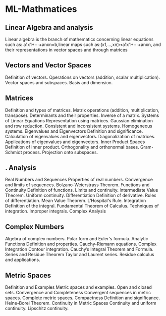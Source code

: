 # ML-Mathmatices

Linear Algebra and analysis
----------------------------
Linear algebra is the branch of mathematics concerning linear equations such as:
a1x1+⋯+anxn=b,linear maps such as:(x1,…,xn)↦a1x1+⋯+anxn, and their representations in vector spaces and through matrices


Vectors and Vector Spaces
------------------------

Definition of vectors.
Operations on vectors (addition, scalar multiplication).
Vector spaces and subspaces.
Basis and dimension.

 Matrices
 --------
Definition and types of matrices.
Matrix operations (addition, multiplication, transpose).
Determinants and their properties.
Inverse of a matrix.
Systems of Linear Equations
Representation using matrices.
Gaussian elimination and row reduction.
Consistent and inconsistent systems.
Homogeneous systems.
 Eigenvalues and Eigenvectors
Definition and significance.
Calculation of eigenvalues and eigenvectors.
Diagonalization of matrices.
Applications of eigenvalues and eigenvectors.
 Inner Product Spaces
Definition of inner product.
Orthogonality and orthonormal bases.
Gram-Schmidt process.
Projection onto subspaces.

. Analysis
-----------

 Real Numbers and Sequences
Properties of real numbers.
Convergence and limits of sequences.
Bolzano-Weierstrass Theorem.
Functions and Continuity
Definition of functions.
Limits and continuity.
Intermediate Value Theorem.
Uniform continuity.
Differentiation
Definition of derivative.
Rules of differentiation.
Mean Value Theorem.
L'Hospital's Rule.
Integration
Definition of the integral.
Fundamental Theorem of Calculus.
Techniques of integration.
Improper integrals.
 Complex Analysis
 
Complex Numbers
---------------
Algebra of complex numbers.
Polar form and Euler's formula.
Analytic Functions
Definition and properties.
Cauchy-Riemann equations.
Complex Integration
Contour integration.
Cauchy’s Integral Theorem and Formula.
Series and Residue Theorem
Taylor and Laurent series.
Residue calculus and applications.

Metric Spaces
-------------
Definition and Examples
Metric spaces and examples.
Open and closed sets.
Convergence and Completeness
Convergent sequences in metric spaces.
Complete metric spaces.
Compactness
Definition and significance.
Heine-Borel Theorem.
Continuity in Metric Spaces
Continuity and uniform continuity.
Lipschitz continuity.





